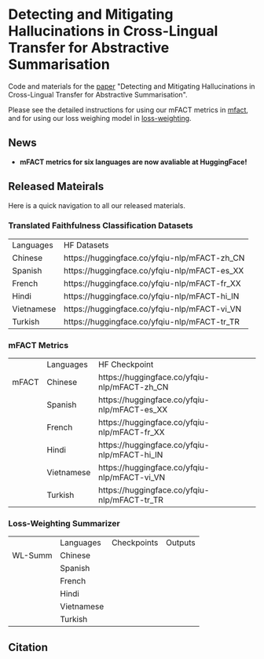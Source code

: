 # Detecting and Mitigating Hallucinations in Cross-Lingual Transfer for Abstractive Summarisation

Code and materials for the [paper]() "Detecting and Mitigating Hallucinations in Cross-Lingual Transfer for Abstractive Summarisation". 

Please see the detailed instructions for using our mFACT metrics in [mfact](mfact/), and for using our loss weighing model in [loss-weighting](loss-weighting).

## News

* **mFACT metrics for six languages are now avaliable at HuggingFace!**

## Released Mateirals

Here is a quick navigation to all our released materials.

### Translated Faithfulness Classification Datasets
<table>
   <tr>
      <td>Languages</td>
      <td>HF Datasets</td>
   </tr>
   <tr>
      <td>Chinese</td>
      <td>https://huggingface.co/yfqiu-nlp/mFACT-zh_CN</td>
   </tr>
   <tr>
      <td>Spanish</td>
      <td>https://huggingface.co/yfqiu-nlp/mFACT-es_XX</td>
   </tr>
   <tr>
      <td>French</td>
      <td>https://huggingface.co/yfqiu-nlp/mFACT-fr_XX</td>
   </tr>
   <tr>
      <td>Hindi</td>
      <td>https://huggingface.co/yfqiu-nlp/mFACT-hi_IN</td>
   </tr>
   <tr>
      <td>Vietnamese</td>
      <td>https://huggingface.co/yfqiu-nlp/mFACT-vi_VN</td>
   </tr>
   <tr>
      <td>Turkish</td>
      <td>https://huggingface.co/yfqiu-nlp/mFACT-tr_TR</td>
   </tr>
</table>


### mFACT Metrics
<table>
   <tr>
      <td></td>
      <td>Languages</td>
      <td>HF Checkpoint</td>
   </tr>
   <tr>
      <td>mFACT</td>
      <td>Chinese</td>
      <td>https://huggingface.co/yfqiu-nlp/mFACT-zh_CN</td>
   </tr>
   <tr>
      <td></td>
      <td>Spanish</td>
      <td>https://huggingface.co/yfqiu-nlp/mFACT-es_XX</td>
   </tr>
   <tr>
      <td></td>
      <td>French</td>
      <td>https://huggingface.co/yfqiu-nlp/mFACT-fr_XX</td>
   </tr>
   <tr>
      <td></td>
      <td>Hindi</td>
      <td>https://huggingface.co/yfqiu-nlp/mFACT-hi_IN</td>
   </tr>
   <tr>
      <td></td>
      <td>Vietnamese</td>
      <td>https://huggingface.co/yfqiu-nlp/mFACT-vi_VN</td>
   </tr>
   <tr>
      <td></td>
      <td>Turkish</td>
      <td>https://huggingface.co/yfqiu-nlp/mFACT-tr_TR</td>
   </tr>
</table>

### Loss-Weighting Summarizer
<table>
   <tr>
      <td></td>
      <td>Languages</td>
      <td>Checkpoints</td>
      <td>Outputs</td>
   </tr>
   <tr>
      <td>WL-Summ</td>
      <td>Chinese</td>
      <td></td>
      <td></td>
   </tr>
   <tr>
      <td></td>
      <td>Spanish</td>
      <td></td>
      <td></td>
   </tr>
   <tr>
      <td></td>
      <td>French</td>
      <td></td>
      <td></td>
   </tr>
   <tr>
      <td></td>
      <td>Hindi</td>
      <td></td>
      <td></td>
   </tr>
   <tr>
      <td></td>
      <td>Vietnamese</td>
      <td></td>
      <td></td>
   </tr>
   <tr>
      <td></td>
      <td>Turkish</td>
      <td></td>
      <td></td>
   </tr>
</table>

## Citation
